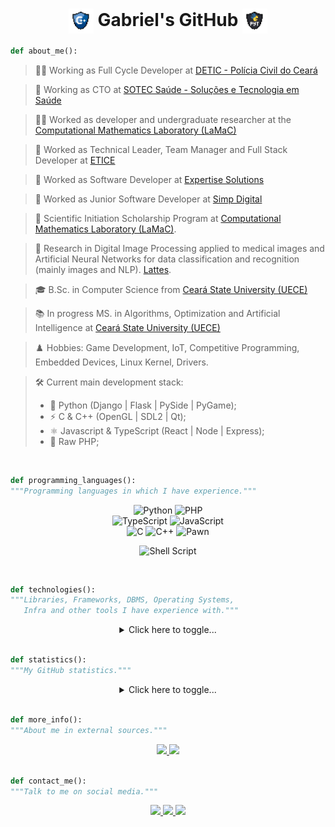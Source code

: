 <h1 align="center">
  <img src="imgs/cpp.png" width="40" style="display: inline-block; vertical-align: middle;">
  Gabriel's GitHub
  <img src="imgs/python_dark.png" width="40" style="display: inline-block; vertical-align: middle;">
</h1>

```python
def about_me():
```

> 👨‍💻 Working as Full Cycle Developer at <a href="https://www.policiacivil.ce.gov.br/">DETIC - Polícia Civil do Ceará</a>

> 💚 Working as CTO at <a href="https://sotecsaude.com.br/">SOTEC Saúde - Soluções e Tecnologia em Saúde</a>

> 🧑‍🔬 Worked as developer and undergraduate researcher at the [Computational Mathematics Laboratory (LaMaC)](https://lamac-uece.github.io/)</a>

> 💼 Worked as Technical Leader, Team Manager and Full Stack Developer at <a href="https://www.etice.ce.gov.br/">ETICE</a>

> 💼 Worked as Software Developer at <a href="https://expertise.dev/">Expertise Solutions</a>

> 💼 Worked as Junior Software Developer at <a href="https://simp.digital/">Simp Digital</a>

> 💼 Scientific Initiation Scholarship Program at [Computational Mathematics Laboratory (LaMaC)](https://lamac-uece.github.io/). 

> 🔬 Research in Digital Image Processing applied to medical images and Artificial Neural Networks for data classification and recognition (mainly images and NLP). <a href="http://lattes.cnpq.br/0989380563059737">Lattes</a>.

> 🎓 B.Sc. in Computer Science from <a href="http://www.uece.br/">Ceará State University (UECE)</a>

> 📚 In progress MS. in Algorithms, Optimization and Artificial Intelligence at <a href="http://www.uece.br/">Ceará State University (UECE)</a>

> ♟️ Hobbies: Game Development, IoT, Competitive Programming, Embedded Devices, Linux Kernel, Drivers.

> 🛠️ Current main development stack:
> - 🐍 Python (Django | Flask | PySide | PyGame);
> - ⚡ C & C++ (OpenGL | SDL2 | Qt);
> - ⚛️ Javascript & TypeScript (React | Node | Express);
> - 🐘 Raw PHP;

<br>

```python
def programming_languages():
"""Programming languages in which I have experience."""
```

<div align="center">

  <img alt="Python" src="https://img.shields.io/badge/python%20-%2314354C.svg?&style=for-the-badge&logo=python&logoColor=white"/>
  <img alt="PHP" src="https://img.shields.io/badge/PHP%20-%238892BF.svg?&style=for-the-badge&logo=php&logoColor=white%22"/><br>

  <img alt="TypeScript" src="https://img.shields.io/badge/TYPESCRIPT%20-%23235A97.svg?&style=for-the-badge&logo=TYPESCRIPT&logoColor=black"/>
  <img alt="JavaScript" src="https://img.shields.io/badge/javascript%20-%23323330.svg?&style=for-the-badge&logo=javascript&logoColor=%23F7DF1E"/><br>

  <img alt="C" src="https://img.shields.io/badge/c%20-%2300599C.svg?&style=for-the-badge&logo=c&logoColor=white"/>
  <img alt="C++" src="https://img.shields.io/badge/c++%20-%2300599C.svg?&style=for-the-badge&logo=c%2B%2B&ogoColor=white"/>
  <img alt="Pawn" src="https://img.shields.io/badge/pawn%20-%23b59859.svg?&style=for-the-badge&logo=small&logoColor=green"/><br>

  <img alt="Shell Script" src="https://img.shields.io/badge/shell_script%20-%23121011.svg?&style=for-the-badge&logo=gnu-bash&logoColor=green"/><br>


</div><br>


```python
def technologies():
"""Libraries, Frameworks, DBMS, Operating Systems,
   Infra and other tools I have experience with."""
```

<div align="center">
  <details>
  <summary> Click here to toggle... </summary><br>

  <table>
  <tr align="center">
    <td width="400" valign="top">
      <h2>Back-end</h2>
      <img alt="Django" src="https://img.shields.io/badge/django%20-%230C3C26.svg?&style=for-the-badge&logo=django&logoColor=white"/>
      <img alt="Django Rest Framework" src="https://img.shields.io/badge/django_rest_framework%20-%23FFFFFF.svg?&style=for-the-badge"/><br>
      <img alt="Flask" src="https://img.shields.io/badge/flask%20-%23DDDDDD.svg?&style=for-the-badge&logo=flask&logoColor=black"/>
      <img alt="NodeJS" src="https://img.shields.io/badge/node.js%20-%2343853D.svg?&style=for-the-badge&logo=node.js&logoColor=white"/>
      <img alt="Express" src="https://img.shields.io/badge/express%20-%23555555.svg?&style=for-the-badge&logo=express&logoColor=white"/><br>
      <img alt="Insomnia" src="https://img.shields.io/badge/Insomnia-black?style=for-the-badge&logo=insomnia&logoColor=5849BE"/>
      <img alt="Postman" src="https://img.shields.io/badge/Postman-FF6C37?style=for-the-badge&logo=postman&logoColor=white"/><br>
    </td>
    <td width="400" valign="top">
      <h2>Front-end</h2>
      <img alt="React.js" src="https://img.shields.io/badge/React%20-%23ffffff.svg?&style=for-the-badge&logo=react"/>
      <img alt="Vue.js" src="https://img.shields.io/badge/vue%20-%2335495e.svg?&style=for-the-badge&logo=vue.js&logoColor=%234FC08D"/><br>
      <img alt="HTML5" src="https://img.shields.io/badge/html5%20-%23E34F26.svg?&style=for-the-badge&logo=html5&logoColor=white"/>
      <img alt="Markdown" src="https://img.shields.io/badge/markdown-%23000000.svg?&style=for-the-badge&logo=markdown&logoColor=white"/><br>
      <img alt="CSS3" src="https://img.shields.io/badge/css3%20-%231572B6.svg?&style=for-the-badge&logo=css3&logoColor=white"/>
      <img alt="SASS" src="https://img.shields.io/badge/SASS%20-hotpink.svg?&style=for-the-badge&logo=SASS&logoColor=white"/><br>
    </td>
  </tr>
  <tr align="center">
    <td valign="top">
      <h2>DBMS / DB libs</h2>
      <img alt="MongoDB" src="https://img.shields.io/badge/mongodb%20-%23ffffff.svg?&style=for-the-badge&logo=mongodb&logoColor=green"/>
      <img alt="Pymongo" src="https://img.shields.io/badge/pymongo%20-%23FFFFFF.svg?&style=for-the-badge&logo=python&logoColor=green"/><br>
      <img alt="PostgreSQL" src="https://img.shields.io/badge/postgresql%20-%230061ab.svg?&style=for-the-badge&logo=postgresql&logoColor=white"/>
      <img alt="Psicopg2" src="https://img.shields.io/badge/psycopg2%20-%23FFFFFF.svg?&style=for-the-badge&logo=python&logoColor=blue"/><br>
      <img alt="MySQL" src="https://img.shields.io/badge/mysql%20-%23FFFFFF.svg?&style=for-the-badge&logo=mysql&logoColor=blue"/>
      <img alt="SQLAlchemy" src="https://img.shields.io/badge/SQLAlchemy%20-%23880000.svg?&style=for-the-badge&logo=sqlalchemy&logoColor=black"/>
      <img alt="SQLite" src="https://img.shields.io/badge/sqlite-%2307405e.svg?style=for-the-badge&logo=sqlite&logoColor=white"/><br>
    </td>
    <td valign="top">
      <h2>DevOps</h2>
      <img alt="AWS" src="https://img.shields.io/badge/AWS%20-%23ffffff.svg?&style=for-the-badge&logo=amazon-aws&logoColor=orange" />
      <img alt="S3" src="https://img.shields.io/badge/S3%20-%23569A31.svg?&style=for-the-badge&logo=amazon-s3&logoColor=white" />
      <img alt="EC2" src="https://img.shields.io/badge/EC2%20-%23FF9900.svg?&style=for-the-badge&logo=amazon-ec2&logoColor=white" /><br>
      <img alt="Docker" src="https://img.shields.io/badge/docker%20-%23000000.svg?&style=for-the-badge&logo=docker&logoColor=blue" />
      <img alt="kubernetes" src="https://img.shields.io/badge/kubernetes%20-%23326CE5.svg?&style=for-the-badge&logo=kubernetes&logoColor=white" /><br>
      <img alt="Firebase" src="https://img.shields.io/badge/firebase%20-%23FFFFFF.svg?&style=for-the-badge&logo=firebase" />
      <img alt="supabase" src="https://img.shields.io/badge/supabase%20-%233FCF8E.svg?&style=for-the-badge&logo=supabase&logoColor=white" /><br>
      <img alt="terraform" src="https://img.shields.io/badge/terraform%20-%23FFFFFF.svg?&style=for-the-badge&logo=terraform" />
      <img alt="ansible" src="https://img.shields.io/badge/ansible%20-%23EE0000.svg?&style=for-the-badge&logo=ansible" /><br>
      <img alt="jenkins" src="https://img.shields.io/badge/jenkins%20-%23FFFFFF.svg?&style=for-the-badge&logo=jenkins" />
      <img alt="github-actions" src="https://img.shields.io/badge/github_actions%20-%232088FF.svg?&style=for-the-badge&logo=github-actions&logoColor=white" /><br>
      <img alt="prometheus" src="https://img.shields.io/badge/prometheus%20-%23FFFFFF.svg?&style=for-the-badge&logo=prometheus" />
      <img alt="grafana" src="https://img.shields.io/badge/grafana%20-%23FFFFFF.svg?&style=for-the-badge&logo=grafana" /><br>
    </td>
  </tr>
  <tr align="center">
    <td valign="top">
      <h2>Operating Systems / Kernel</h2>
      <img alt="Linux" src="https://img.shields.io/badge/linux%20-%23FFFFFF.svg?&style=for-the-badge&logo=linux&logoColor=black"/>
      <img alt="Windows" src="https://img.shields.io/badge/Windows-0078D6?style=for-the-badge&logo=windows&logoColor=white" /><br>
      <img alt="Ubuntu" src="https://img.shields.io/badge/Ubuntu-410070?style=for-the-badge&logo=ubuntu&logoColor=white" />
      <img alt="Debian" src="https://img.shields.io/badge/Debian-D70A53?style=for-the-badge&logo=debian&logoColor=white" /><br>
      <img alt="Arch" src="https://img.shields.io/badge/Arch-ffffff?style=for-the-badge&logo=archlinux&logoColor=2197ff" />
    </td>
    <td valign="top">
      <h2>Scientific</h2>
      <img alt="Numpy" src="https://img.shields.io/badge/numpy-%23013243.svg?style=for-the-badge&logo=numpy&logoColor=white"/>
      <img alt="SciPy" src="https://img.shields.io/badge/SciPy-%230C55A5.svg?style=for-the-badge&logo=scipy&logoColor=%white"/><br>
      <img alt="OpenCV" src="https://img.shields.io/badge/opencv-%23white.svg?style=for-the-badge&logo=opencv&logoColor=white"/>
      <img alt="LaTeX" src="https://img.shields.io/badge/latex%20-%23008080.svg?&style=for-the-badge&logo=latex&logoColor=white"/> <br>
    </td>
  </tr>
  <tr align="center">
    <td valign="top">
      <h2>Testing</h2>
      <img alt="LaTeX" src="https://img.shields.io/badge/Pytest-ffffff?style=for-the-badge&logo=pytest"/>
    </td>
  </tr>
  </table>
  </details>
</div><br>

```python
def statistics():
"""My GitHub statistics."""
```

<div align="center">
  <details>
  <summary> Click here to toggle... </summary><br>

  <img src="https://komarev.com/ghpvc/?username=GabrielLins64&color=brightgreen&style=plastic"/><br><br>

  <img src='https://github-readme-stats-git-master-gabriel-lins-projects-968835c0.vercel.app/api?_vercel_share=hXeTi25m0iaS3Oua6OtW4q9yBf7PyWxw&username=GabrielLins64&theme=merko&show_icons=true&count_private=true&hide=issues' width="60%" alt="GabrielLins64 GitHub Statistics"/><br><br>

  <img src="http://github-readme-streak-stats.herokuapp.com?user=GabrielLins64&theme=merko&date_format=M%20j%5B%2C%20Y%5D" width="60%"/><br><br>

  <img src="https://github-readme-stats-git-master-gabriel-lins-projects-968835c0.vercel.app/api/top-langs/?_vercel_share=hXeTi25m0iaS3Oua6OtW4q9yBf7PyWxw&username=GabrielLins64&theme=merko" width="60%"/>

  </details>
</div><br>


```python
def more_info():
"""About me in external sources."""
```

<div align="center">
  <a href="https://www.linkedin.com/in/gabrielfurtadolinsmelo/">
    <img src="https://img.shields.io/badge/-LinkedIn-blue?style=flat-square&logo=Linkedin&logoColor=white">
  </a>

  <a href="https://buscatextual.cnpq.br/buscatextual/visualizacv.do?id=K8029036T9&tokenCaptchar=03AFY_a8WeBa7E6t-KTQvsOLFeVk3RVJ71r9wCBAykgFsCv37kJkcbq0TqrZsEDI43_i5efpDOiz9HKnR2HtsY8JBdkyGIgscghZ_HuHX667xsbCJo7ROSx-KbqmOqjm-RpbdoBKe3LI34pGLvre-3nXnugmNmn_uC4F0JQXrF4zv3hFyxpp25pfm1mjKrFWVd91c7M1Tf1ywwp1-gXEPt8WYR7aQJ0Bk9-3zPb1g3Nldxh-tDJ8HFtbQcVBtSOdEp1f5hE6BujBGu81XsoFyh26c9oMnXEiO5vg03ZXFsWpCeMXcCndT0cwnA8lJ_FiSpsEK4xgoibakI-oc4tOAq28KYyseXxDSMPO0BIjR4Pcyj-pGk4pzxGLuK_phvIM9LpBF_fqLUY0SOWfvF8O4AYrE59GNqgtmbYoW0PeygHKpfpcwMlkHk42yXxsLlmDG7JVK-JXkUCkWjVz1YP3GT6tVtZhdZclyDeBgwTnC2ekeAG0w4wB_Qr-VwUCk9guG42or0GH7ZA8mf2WSjNQpJvhH3AOYzy4QI3uluDQYYrUCoLAbR78_F2TP6hszP0HDMUhsWKC_wKxjUwj-RW3FiNZq-zeayIUJdIA">
    <img src="https://img.shields.io/badge/Lattes%20-%23004076.svg?&logo=cnpq">
  </a>
</div><br>

```python
def contact_me():
"""Talk to me on social media."""
```

<div align="center">
  <a href="mailto:gabrielinsmelo@gmail.com">
    <img src="https://img.shields.io/badge/-Gmail-FF0000?style=flat-square&logo=Gmail&logoColor=white">
  </a>

  <a href="https://www.instagram.com/gabrielins.py/">
    <img src="https://img.shields.io/badge/-Instagram-f56200?style=flat-square&logo=instagram&logoColor=orange&labelColor=purple">
  </a>

  <a href="https://discordapp.com/users/533823605830713354/">
    <img src="https://img.shields.io/badge/Discord-%237289DA.svg?style=flat-square&logo=discord&logoColor=white">
  </a>
</div><br>
